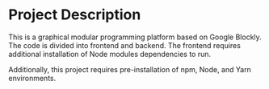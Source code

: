 # Project Description

This is a graphical modular programming platform based on Google Blockly. The code is divided into frontend and backend. The frontend requires additional installation of Node modules dependencies to run.

Additionally, this project requires pre-installation of npm, Node, and Yarn environments.

